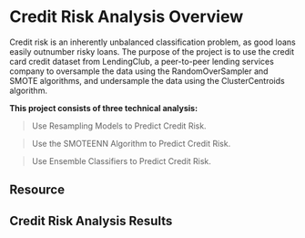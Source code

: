 # Credit Risk Analysis Overview

Credit risk is an inherently unbalanced classification problem, as good loans easily outnumber risky loans. The purpose of the project is to use the credit card credit dataset from LendingClub, a peer-to-peer lending services company to oversample the data using the RandomOverSampler and SMOTE algorithms, and undersample the data using the ClusterCentroids algorithm.

__This project consists of three technical analysis:__
> Use Resampling Models to Predict Credit Risk.

> Use the SMOTEENN Algorithm to Predict Credit Risk.

> Use Ensemble Classifiers to Predict Credit Risk.

## Resource



##  Credit Risk Analysis Results
